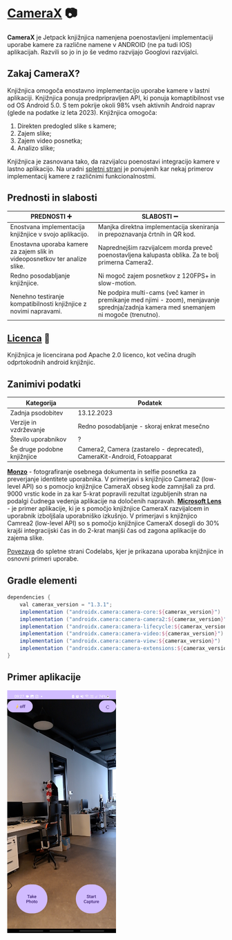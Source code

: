 # [CameraX](https://developer.android.com/training/camerax) :camera:
**CameraX** je Jetpack knjižnjica namenjena poenostavljeni implementaciji uporabe kamere za različne namene v ANDROID (ne pa tudi IOS) aplikacijah. Razvili so jo in jo še vedmo razvijajo Googlovi razvijalci. 

## Zakaj CameraX?
Knjižnjica omogoča enostavno implementacijo uporabe kamere v lastni aplikaciji. Knjižnjica ponuja predpripravljen API, ki ponuja komaptibilnost vse od OS Android 5.0.
S tem pokrije okoli 98% vseh aktivnih Android naprav (glede na podatke iz leta 2023). Knjižnjica omogoča:
1. Direkten predogled slike s kamere;
2. Zajem slike;
3. Zajem video posnetka;
4. Analizo slike;

Knjižnjica je zasnovana tako, da razvijalcu poenostavi integracijo kamere v lastno aplikacijo. Na uradni [spletni strani](https://developer.android.com/training/camerax#broad-device-coverage) je ponujenih kar nekaj primerov implementacij kamere z različnimi funkcionalnostmi.

## Prednosti in slabosti

| PREDNOSTI :heavy_plus_sign:                                                 | SLABOSTI :heavy_minus_sign:                                                                                                             |
|-----------------------------------------------------------------------------|-----------------------------------------------------------------------------------------------------------------------------------------|
| Enostvana implementacija knjižnjice v svojo aplikacijo.                     | Manjka direktna implementacija skeniranja in prepoznavanja črtnih in QR kod.                                                            |
| Enostavna uporaba kamere za zajem slik in videoposnetkov ter analize slike. | Naprednejšim razvijalcem morda preveč poenostavljena kalupasta oblika. Za te bolj primerna Camera2.                                     |
| Redno posodabljanje knjižnjice.                                             | Ni mogoč zajem posnetkov z 120FPS+ in slow-motion.                                                                                      |
| Nenehno testiranje kompatibilnosti knjižnjice z novimi napravami.           | Ne podpira multi-cams (več kamer in premikanje med njimi - zoom), menjavanje sprednja/zadnja kamera med snemanjem ni mogoče (trenutno). |

## [Licenca](https://source.android.com/license) :page_with_curl:
Knjižnjica je licencirana pod Apache 2.0 licenco, kot večina drugih odprtokodnih android knjižnjic. 

## Zanimivi podatki

| Kategorija                  | Podatek                                                                  |
|-----------------------------|--------------------------------------------------------------------------|
| Zadnja psodobitev           | 13.12.2023                                                               |
| Verzije in vzdrževanje      | Redno posodabljanje - skoraj enkrat mesečno                              |
| Število uporabnikov         | ?                                                                        |
| Še druge podobne knjižnjice | Camera2, Camera (zastarelo - deprecated), CameraKit-Android, Fotoapparat |

**[Monzo](https://developer.android.com/stories/apps/monzo-camerax)** - fotografiranje osebnega dokumenta in selfie posnetka za preverjanje identitete uporabnika. V primerjavi s knjižnjico Camera2 (low-level API) so s pomocjo knjižnjice CameraX obseg kode zamnjšali za prd. 9000 vrstic kode in za kar 5-krat popravili rezultat izgubljenih stran na podalgi čudnega vedenja aplikacije na določenih napravah. 
**[Microsoft Lens](https://developer.android.com/stories/apps/microsoft-camerax)** - je primer aplikacije, ki je s pomočjo knjižnjice CameraX razvijalcem in uporabnik izboljšala uporabniško izkušnjo. V primerjavi s knjižnjico Camrea2 (low-level API) so s pomočjo knjižnjice CameraX dosegli do 30% krajši integracijski čas in do 2-krat manjši čas od zagona aplikacije do zajema slike. 

[Povezava](https://developer.android.com/codelabs/camerax-getting-started#0) do spletne strani Codelabs, kjer je prikazana uporaba knjižnjice in osnovni primeri uporabe.

## Gradle elementi

```gradle
dependencies {
    val camerax_version = "1.3.1";
    implementation ("androidx.camera:camera-core:${camerax_version}")
    implementation ("androidx.camera:camera-camera2:${camerax_version}")
    implementation ("androidx.camera:camera-lifecycle:${camerax_version}")
    implementation ("androidx.camera:camera-video:${camerax_version}")
    implementation ("androidx.camera:camera-view:${camerax_version}")
    implementation ("androidx.camera:camera-extensions:${camerax_version}")
}
```

## Primer aplikacije

<img src="CameraX-Demo-PORA.jpg" alt="CameraX app demo" width="50%"/>
